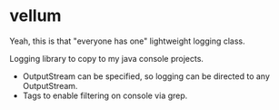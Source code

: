 vellum
======

Yeah, this is that "everyone has one" lightweight logging class.

Logging library to copy to my java console projects. 
 - OutputStream can be specified, so logging can be directed to any OutputStream.
 - Tags to enable filtering on console via grep.
